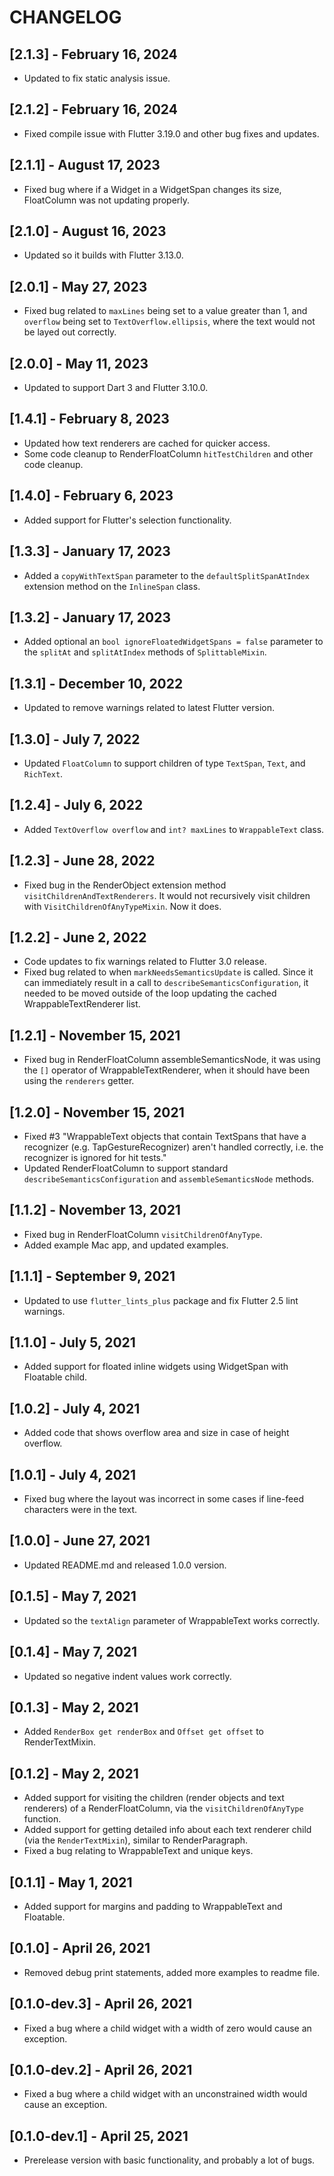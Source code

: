 # CHANGELOG

## [2.1.3] - February 16, 2024

* Updated to fix static analysis issue.

## [2.1.2] - February 16, 2024

* Fixed compile issue with Flutter 3.19.0 and other bug fixes and updates.

## [2.1.1] - August 17, 2023

* Fixed bug where if a Widget in a WidgetSpan changes its size, FloatColumn was not updating properly.

## [2.1.0] - August 16, 2023

* Updated so it builds with Flutter 3.13.0.

## [2.0.1] - May 27, 2023

* Fixed bug related to `maxLines` being set to a value greater than 1, and `overflow` being set to `TextOverflow.ellipsis`, where the text would not be layed out correctly.

## [2.0.0] - May 11, 2023

* Updated to support Dart 3 and Flutter 3.10.0.

## [1.4.1] - February 8, 2023

* Updated how text renderers are cached for quicker access.
* Some code cleanup to RenderFloatColumn `hitTestChildren` and other code cleanup.

## [1.4.0] - February 6, 2023

* Added support for Flutter's selection functionality.

## [1.3.3] - January 17, 2023

* Added a `copyWithTextSpan` parameter to the `defaultSplitSpanAtIndex` extension method on the `InlineSpan` class.

## [1.3.2] - January 17, 2023

* Added optional an `bool ignoreFloatedWidgetSpans = false` parameter to the `splitAt` and `splitAtIndex` methods of `SplittableMixin`.

## [1.3.1] - December 10, 2022

* Updated to remove warnings related to latest Flutter version.

## [1.3.0] - July 7, 2022

* Updated `FloatColumn` to support children of type `TextSpan`, `Text`, and `RichText`.

## [1.2.4] - July 6, 2022

* Added `TextOverflow overflow` and `int? maxLines` to `WrappableText` class.

## [1.2.3] - June 28, 2022

* Fixed bug in the RenderObject extension method `visitChildrenAndTextRenderers`. It would not recursively visit children with `VisitChildrenOfAnyTypeMixin`. Now it does.

## [1.2.2] - June 2, 2022

* Code updates to fix warnings related to Flutter 3.0 release.
* Fixed bug related to when `markNeedsSemanticsUpdate` is called. Since it can immediately result in a call to `describeSemanticsConfiguration`, it needed to be moved outside of the loop updating the cached WrappableTextRenderer list.

## [1.2.1] - November 15, 2021

* Fixed bug in RenderFloatColumn assembleSemanticsNode, it was using the `[]` operator of WrappableTextRenderer, when it should have been using the `renderers` getter.

## [1.2.0] - November 15, 2021

* Fixed #3 "WrappableText objects that contain TextSpans that have a recognizer (e.g. TapGestureRecognizer) aren't handled correctly, i.e. the recognizer is ignored for hit tests."
* Updated RenderFloatColumn to support standard `describeSemanticsConfiguration` and `assembleSemanticsNode` methods.

## [1.1.2] - November 13, 2021

* Fixed bug in RenderFloatColumn `visitChildrenOfAnyType`.
* Added example Mac app, and updated examples.

## [1.1.1] - September 9, 2021

* Updated to use `flutter_lints_plus` package and fix Flutter 2.5 lint warnings.

## [1.1.0] - July 5, 2021

* Added support for floated inline widgets using WidgetSpan with Floatable child.

## [1.0.2] - July 4, 2021

* Added code that shows overflow area and size in case of height overflow.

## [1.0.1] - July 4, 2021

* Fixed bug where the layout was incorrect in some cases if line-feed characters were in the text.

## [1.0.0] - June 27, 2021

* Updated README.md and released 1.0.0 version.

## [0.1.5] - May 7, 2021

* Updated so the `textAlign` parameter of WrappableText works correctly.

## [0.1.4] - May 7, 2021

* Updated so negative indent values work correctly.

## [0.1.3] - May 2, 2021

* Added `RenderBox get renderBox` and `Offset get offset` to RenderTextMixin.

## [0.1.2] - May 2, 2021

* Added support for visiting the children (render objects and text renderers) of a RenderFloatColumn, via the `visitChildrenOfAnyType` function.
* Added support for getting detailed info about each text renderer child (via the `RenderTextMixin`), similar to RenderParagraph.
* Fixed a bug relating to WrappableText and unique keys.

## [0.1.1] - May 1, 2021

* Added support for margins and padding to WrappableText and Floatable.

## [0.1.0] - April 26, 2021

* Removed debug print statements, added more examples to readme file.

## [0.1.0-dev.3] - April 26, 2021

* Fixed a bug where a child widget with a width of zero would cause an exception.

## [0.1.0-dev.2] - April 26, 2021

* Fixed a bug where a child widget with an unconstrained width would cause an exception.

## [0.1.0-dev.1] - April 25, 2021

* Prerelease version with basic functionality, and probably a lot of bugs.
